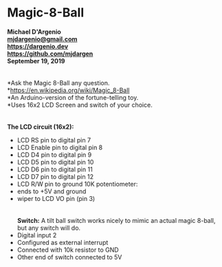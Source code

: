 # Magic-8-Ball
**Michael D'Argenio  
mjdargenio@gmail.com  
https://dargenio.dev  
https://github.com/mjdargen  
September 19, 2019**  
\
\
*Ask the Magic 8-Ball any question.  
*https://en.wikipedia.org/wiki/Magic_8-Ball  
*An Arduino-version of the fortune-telling toy.  
*Uses 16x2 LCD Screen and switch of your choice.  
\
\
**The LCD circuit (16x2):**
* LCD RS pin to digital pin 7
* LCD Enable pin to digital pin 8
* LCD D4 pin to digital pin 9
* LCD D5 pin to digital pin 10
* LCD D6 pin to digital pin 11
* LCD D7 pin to digital pin 12
* LCD R/W pin to ground
 10K potentiometer:
* ends to +5V and ground
* wiper to LCD VO pin (pin 3)  
\
\
**Switch:**
A tilt ball switch works nicely to mimic an actual magic 8-ball, but any switch will do.
* Digital input 2
* Configured as external interrupt
* Connected with 10k resistor to GND
* Other end of switch connected to 5V
